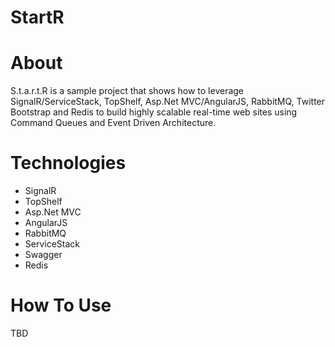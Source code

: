 StartR
=====

# About
S.t.a.r.t.R is a sample project that shows how to leverage SignalR/ServiceStack, TopShelf, Asp.Net MVC/AngularJS, RabbitMQ, Twitter Bootstrap and Redis to build highly scalable real-time web sites using Command Queues and Event Driven Architecture.

# Technologies
* SignalR
* TopShelf
* Asp.Net MVC
* AngularJS
* RabbitMQ
* ServiceStack
* Swagger
* Redis

# How To Use
TBD
